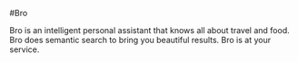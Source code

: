 #Bro

Bro is an intelligent personal assistant that knows all about travel and food.
Bro does semantic search to bring you beautiful results.
Bro is at your service.